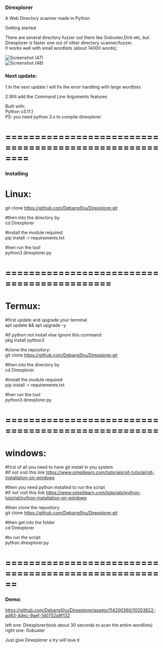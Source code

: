 <h3>Direxplorer</h3>  

A Web Directory scanner made in Python  

Getting started

There are several directory fuzzer out there like Gobuster,Dirb etc, but Direxplorer is faster one out of other directory scanner/fuzzer.  
It works well with small wordlists (about 14000 words);  


![Screenshot (47)](https://github.com/Debang5hu/Direxplorer/assets/114200360/09394c8c-0439-4200-bace-4aa6aad737a5)  
![Screenshot (48)](https://github.com/Debang5hu/Direxplorer/assets/114200360/1d3d4732-e9ea-4cc3-b187-3b4b4b93e508)  



<h3>Next update:</h3>  

1.In the next update I will fix the error handling with large wordlists  

2.Will add the  Command Line Arguments features  


Built with:  
Python v3.11.1  
PS: you need python 3.x to compile direxplorer  

========================================================  
=====================================
<h3>Installing</h3>  

Linux:  
=======  

git clone https://github.com/Debang5hu/Direxplorer.git  

#then into the directory by  
cd Direxplorer  

#install the module required  
pip install -r requirements.txt  

#hen run the tool  
python3 direxplorer.py  

============================================  
==============================

Termux:  
=========  

#first update and upgrade your terminal  
apt update && apt upgrade -y  

#if python not install else ignore this command:  
pkg install python3  

#clone the repository:  
git clone https://github.com/Debang5hu/Direxplorer.git  

#then into the directory by  
cd Direxplorer  

#install the module required  
pip install -r requirements.txt  

#hen run the tool  
python3 direxplorer.py  

====================================================  
=================================  

windows:  
=========  

#first of all you need to have git install in you system  
#if not visit this link https://www.simplilearn.com/tutorials/git-tutorial/git-installation-on-windows  

#then you need python installed to run the script  
#if not visit this link https://www.simplilearn.com/tutorials/python-tutorial/python-installation-on-windows  

#then clone the repository  
git clone https://github.com/Debang5hu/Direxplorer.git  

#then get into the folder  
cd Direxplorer  

#to run the script  
python direxplorer.py  

======================================================  
======================  


<h3>Demo:</h3>  



https://github.com/Debang5hu/Direxplorer/assets/114200360/10203622-ad83-4dec-9aef-1d0752a9f132  


left one: Direxplorer(took about 30 seconds to scan the entire wordlists)  
right one: Gobuster  

Just give Direxplorer a try will love it


